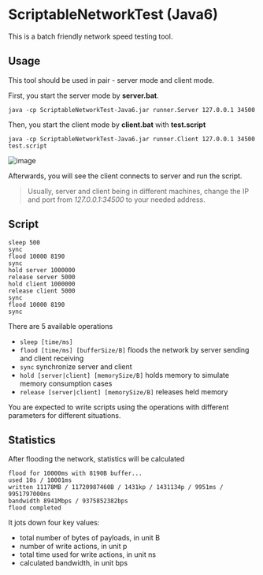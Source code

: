 # ScriptableNetworkTest (Java6)
This is a batch friendly network speed testing tool.

## Usage
This tool should be used in pair - server mode and client mode.

First, you start the server mode by **server.bat**.
````
java -cp ScriptableNetworkTest-Java6.jar runner.Server 127.0.0.1 34500
````

Then, you start the client mode by **client.bat** with **test.script**
````
java -cp ScriptableNetworkTest-Java6.jar runner.Client 127.0.0.1 34500 test.script
````

![image](https://raw.githubusercontent.com/tommy-iasia/ScriptableNetworkTest-Java6/master/screen.png)

Afterwards, you will see the client connects to server and run the script.

> Usually, server and client being in different machines, change the IP and port from *127.0.0.1:34500* to your needed address.

## Script
````
sleep 500
sync
flood 10000 8190
sync
hold server 1000000
release server 5000
hold client 1000000
release client 5000
sync
flood 10000 8190
sync
````

There are 5 available operations

- `sleep [time/ms]`
- `flood [time/ms] [bufferSize/B]` floods the network by server sending and client receiving
- `sync` synchronize server and client
- `hold [server|client] [memorySize/B]` holds memory to simulate memory consumption cases
- `release [server|client] [memorySize/B]` releases held memory

You are expected to write scripts using the operations with different parameters for different situations.

## Statistics
After flooding the network, statistics will be calculated
````
flood for 10000ms with 8190B buffer...
used 10s / 10001ms
written 11178MB / 11720987460B / 1431kp / 1431134p / 9951ms / 9951797000ns
bandwidth 8941Mbps / 9375852382bps
flood completed
````
It jots down four key values:
- total number of bytes of payloads, in unit B
- number of write actions, in unit p
- total time used for write actions, in unit ns
- calculated bandwidth, in unit bps
